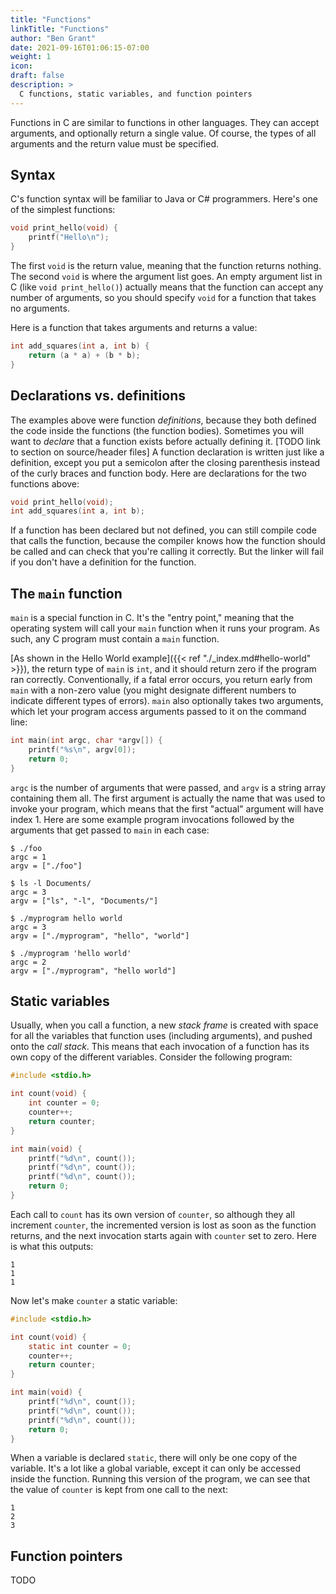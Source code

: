 ```yaml
---
title: "Functions"
linkTitle: "Functions"
author: "Ben Grant"
date: 2021-09-16T01:06:15-07:00
weight: 1
icon:
draft: false
description: >
  C functions, static variables, and function pointers
---
```


Functions in C are similar to functions in other languages. They can accept arguments, and optionally return a single value. Of course, the types of all arguments and the return value must be specified.

## Syntax

C's function syntax will be familiar to Java or C# programmers. Here's one of the simplest functions:

```c
void print_hello(void) {
    printf("Hello\n");
}
```

The first `void` is the return value, meaning that the function returns nothing. The second `void` is where the argument list goes. An empty argument list in C (like `void print_hello()`) actually means that the function can accept any number of arguments, so you should specify `void` for a function that takes no arguments.

Here is a function that takes arguments and returns a value:

```c
int add_squares(int a, int b) {
    return (a * a) + (b * b);
}
```

## Declarations vs. definitions

The examples above were function _definitions_, because they both defined the code inside the functions (the function bodies). Sometimes you will want to _declare_ that a function exists before actually defining it. [TODO link to section on source/header files] A function declaration is written just like a definition, except you put a semicolon after the closing parenthesis instead of the curly braces and function body. Here are declarations for the two functions above:

```c
void print_hello(void);
int add_squares(int a, int b);
```

If a function has been declared but not defined, you can still compile code that calls the function, because the compiler knows how the function should be called and can check that you're calling it correctly. But the linker will fail if you don't have a definition for the function.

## The `main` function

`main` is a special function in C. It's the "entry point," meaning that the operating system will call your `main` function when it runs your program. As such, any C program must contain a `main` function.

[As shown in the Hello World example]({{< ref "./_index.md#hello-world" >}}), the return type of `main` is `int`, and it should return zero if the program ran correctly. Conventionally, if a fatal error occurs, you return early from `main` with a non-zero value (you might designate different numbers to indicate different types of errors). `main` also optionally takes two arguments, which let your program access arguments passed to it on the command line:

```c
int main(int argc, char *argv[]) {
    printf("%s\n", argv[0]);
    return 0;
}
```

`argc` is the number of arguments that were passed, and `argv` is a string array containing them all. The first argument is actually the name that was used to invoke your program, which means that the first "actual" argument will have index 1. Here are some example program invocations followed by the arguments that get passed to `main` in each case:

```
$ ./foo
argc = 1
argv = ["./foo"]

$ ls -l Documents/
argc = 3
argv = ["ls", "-l", "Documents/"]

$ ./myprogram hello world
argc = 3
argv = ["./myprogram", "hello", "world"]

$ ./myprogram 'hello world'
argc = 2
argv = ["./myprogram", "hello world"]
```

## Static variables

Usually, when you call a function, a new _stack frame_ is created with space for all the variables that function uses (including arguments), and pushed onto the _call stack_. This means that each invocation of a function has its own copy of the different variables. Consider the following program:

```c
#include <stdio.h>

int count(void) {
    int counter = 0;
    counter++;
    return counter;
}

int main(void) {
    printf("%d\n", count());
    printf("%d\n", count());
    printf("%d\n", count());
    return 0;
}
```

Each call to `count` has its own version of `counter`, so although they all increment `counter`, the incremented version is lost as soon as the function returns, and the next invocation starts again with `counter` set to zero. Here is what this outputs:

```
1
1
1
```

Now let's make `counter` a static variable:

```c
#include <stdio.h>

int count(void) {
    static int counter = 0;
    counter++;
    return counter;
}

int main(void) {
    printf("%d\n", count());
    printf("%d\n", count());
    printf("%d\n", count());
    return 0;
}
```

When a variable is declared `static`, there will only be one copy of the variable. It's a lot like a global variable, except it can only be accessed inside the function. Running this version of the program, we can see that the value of `counter` is kept from one call to the next:

```
1
2
3
```

## Function pointers

TODO
